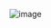 ![image](https://github.com/damanimccaskie/wordsum/assets/47030714/bc27668a-2222-4cfe-b842-9d3592652444)
